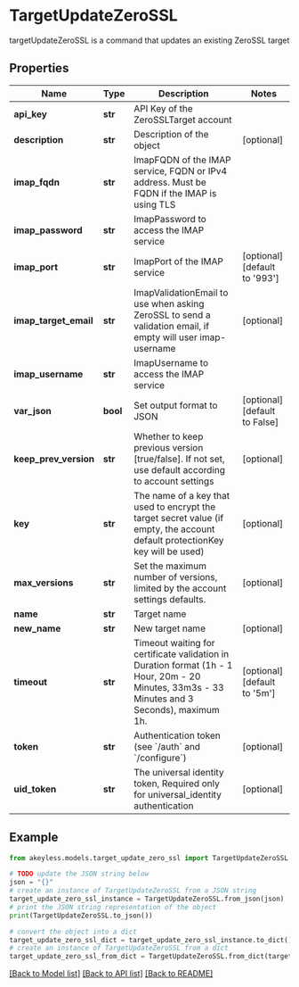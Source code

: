 # TargetUpdateZeroSSL

targetUpdateZeroSSL is a command that updates an existing ZeroSSL target

## Properties

Name | Type | Description | Notes
------------ | ------------- | ------------- | -------------
**api_key** | **str** | API Key of the ZeroSSLTarget account | 
**description** | **str** | Description of the object | [optional] 
**imap_fqdn** | **str** | ImapFQDN of the IMAP service, FQDN or IPv4 address. Must be FQDN if the IMAP is using TLS | 
**imap_password** | **str** | ImapPassword to access the IMAP service | 
**imap_port** | **str** | ImapPort of the IMAP service | [optional] [default to '993']
**imap_target_email** | **str** | ImapValidationEmail to use when asking ZeroSSL to send a validation email, if empty will user imap-username | [optional] 
**imap_username** | **str** | ImapUsername to access the IMAP service | 
**var_json** | **bool** | Set output format to JSON | [optional] [default to False]
**keep_prev_version** | **str** | Whether to keep previous version [true/false]. If not set, use default according to account settings | [optional] 
**key** | **str** | The name of a key that used to encrypt the target secret value (if empty, the account default protectionKey key will be used) | [optional] 
**max_versions** | **str** | Set the maximum number of versions, limited by the account settings defaults. | [optional] 
**name** | **str** | Target name | 
**new_name** | **str** | New target name | [optional] 
**timeout** | **str** | Timeout waiting for certificate validation in Duration format (1h - 1 Hour, 20m - 20 Minutes, 33m3s - 33 Minutes and 3 Seconds), maximum 1h. | [optional] [default to '5m']
**token** | **str** | Authentication token (see &#x60;/auth&#x60; and &#x60;/configure&#x60;) | [optional] 
**uid_token** | **str** | The universal identity token, Required only for universal_identity authentication | [optional] 

## Example

```python
from akeyless.models.target_update_zero_ssl import TargetUpdateZeroSSL

# TODO update the JSON string below
json = "{}"
# create an instance of TargetUpdateZeroSSL from a JSON string
target_update_zero_ssl_instance = TargetUpdateZeroSSL.from_json(json)
# print the JSON string representation of the object
print(TargetUpdateZeroSSL.to_json())

# convert the object into a dict
target_update_zero_ssl_dict = target_update_zero_ssl_instance.to_dict()
# create an instance of TargetUpdateZeroSSL from a dict
target_update_zero_ssl_from_dict = TargetUpdateZeroSSL.from_dict(target_update_zero_ssl_dict)
```
[[Back to Model list]](../README.md#documentation-for-models) [[Back to API list]](../README.md#documentation-for-api-endpoints) [[Back to README]](../README.md)


